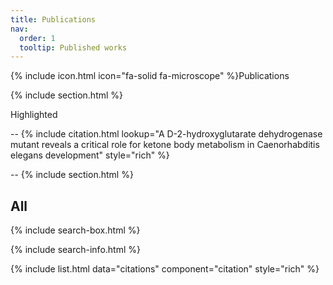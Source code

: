 ```yaml
---
title: Publications
nav:
  order: 1
  tooltip: Published works
---
```


 {% include icon.html icon="fa-solid fa-microscope" %}Publications


{% include section.html %}

Highlighted

-- {% include citation.html lookup="A D-2-hydroxyglutarate dehydrogenase mutant reveals a critical role for ketone body metabolism in Caenorhabditis elegans development" style="rich" %}

-- {% include section.html %}

## All

{% include search-box.html %}

{% include search-info.html %}

{% include list.html data="citations" component="citation" style="rich" %}

